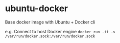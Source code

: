 # ubuntu-docker
Base docker image with Ubuntu + Docker cli

e.g. Connect to host Docker engine
`docker run -it -v /var/run/docker.sock:/var/run/docker.sock`

